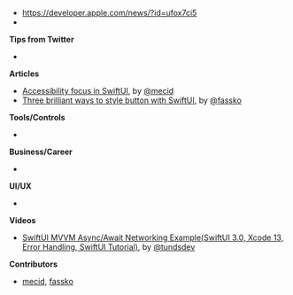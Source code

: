 - https://developer.apple.com/news/?id=ufox7ci5
-
**Tips from Twitter**

*

**Articles**

* [Accessibility focus in SwiftUI](https://swiftwithmajid.com/2021/09/23/accessibility-focus-in-swiftui/), by [@mecid](https://twitter.com/mecid)
* [Three brilliant ways to style button with SwiftUI](https://kristaps.me/blog/swiftui-three-ways-button/), by [@fassko](https://twitter.com/fassko)

**Tools/Controls**

*

**Business/Career**

*

**UI/UX**

*

**Videos**

* [SwiftUI MVVM Async/Await Networking Example(SwiftUI 3.0, Xcode 13, Error Handling, SwiftUI Tutorial)](https://youtu.be/53lbqYYAPLw), by [@tundsdev](https://twitter.com/tundsdev)

**Contributors**

* [mecid](https://github.com/mecid), [fassko](https://github.com/fassko)
